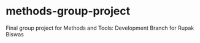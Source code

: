 # methods-group-project
Final group project for Methods and Tools: Development Branch for Rupak Biswas
